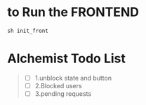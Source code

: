 

# to Run the FRONTEND
    sh init_front
# Alchemist Todo List
> - [ ] 1.unblock state and button
> - [ ] 2.Blocked users
> - [ ] 3.pending requests